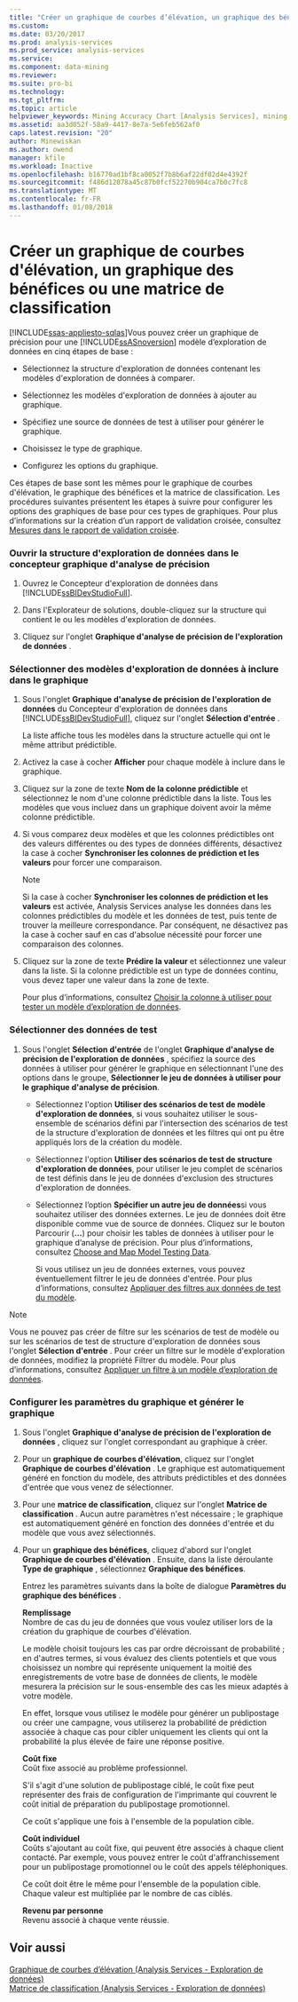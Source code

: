 ```yaml
---
title: "Créer un graphique de courbes d’élévation, un graphique des bénéfices ou une matrice de Classification | Documents Microsoft"
ms.custom: 
ms.date: 03/20/2017
ms.prod: analysis-services
ms.prod_service: analysis-services
ms.service: 
ms.component: data-mining
ms.reviewer: 
ms.suite: pro-bi
ms.technology: 
ms.tgt_pltfrm: 
ms.topic: article
helpviewer_keywords: Mining Accuracy Chart [Analysis Services], mining structures
ms.assetid: aa3d052f-58a9-4417-8e7a-5e6feb562af0
caps.latest.revision: "20"
author: Minewiskan
ms.author: owend
manager: kfile
ms.workload: Inactive
ms.openlocfilehash: b16770ad1bf8ca0052f7b8b6af22df02d4e4392f
ms.sourcegitcommit: f486d12078a45c87b0fcf52270b904ca7b0c7fc8
ms.translationtype: MT
ms.contentlocale: fr-FR
ms.lasthandoff: 01/08/2018
---
```

# <a name="create-a-lift-chart-profit-chart-or-classification-matrix"></a>Créer un graphique de courbes d'élévation, un graphique des bénéfices ou une matrice de classification
[!INCLUDE[ssas-appliesto-sqlas](../../includes/ssas-appliesto-sqlas.md)]Vous pouvez créer un graphique de précision pour une [!INCLUDE[ssASnoversion](../../includes/ssasnoversion-md.md)] modèle d’exploration de données en cinq étapes de base :  
  
-   Sélectionnez la structure d'exploration de données contenant les modèles d'exploration de données à comparer.  
  
-   Sélectionnez les modèles d'exploration de données à ajouter au graphique.  
  
-   Spécifiez une source de données de test à utiliser pour générer le graphique.  
  
-   Choisissez le type de graphique.  
  
-   Configurez les options du graphique.  
  
 Ces étapes de base sont les mêmes pour le graphique de courbes d'élévation, le graphique des bénéfices et la matrice de classification. Les procédures suivantes présentent les étapes à suivre pour configurer les options des graphiques de base pour ces types de graphiques. Pour plus d’informations sur la création d’un rapport de validation croisée, consultez [Mesures dans le rapport de validation croisée](../../analysis-services/data-mining/measures-in-the-cross-validation-report.md).  
  
### <a name="open-the-mining-structure-in-the-accuracy-chart-designer"></a>Ouvrir la structure d'exploration de données dans le concepteur graphique d'analyse de précision  
  
1.  Ouvrez le Concepteur d'exploration de données dans [!INCLUDE[ssBIDevStudioFull](../../includes/ssbidevstudiofull-md.md)].  
  
2.  Dans l'Explorateur de solutions, double-cliquez sur la structure qui contient le ou les modèles d'exploration de données.  
  
3.  Cliquez sur l'onglet **Graphique d'analyse de précision de l'exploration de données** .  
  
### <a name="select-mining-models-for-inclusion-in-the-chart"></a>Sélectionner des modèles d'exploration de données à inclure dans le graphique  
  
1.  Sous l'onglet **Graphique d'analyse de précision de l'exploration de données** du Concepteur d'exploration de données dans [!INCLUDE[ssBIDevStudioFull](../../includes/ssbidevstudiofull-md.md)], cliquez sur l'onglet **Sélection d'entrée** .  
  
     La liste affiche tous les modèles dans la structure actuelle qui ont le même attribut prédictible.  
  
2.  Activez la case à cocher **Afficher** pour chaque modèle à inclure dans le graphique.  
  
3.  Cliquez sur la zone de texte **Nom de la colonne prédictible** et sélectionnez le nom d'une colonne prédictible dans la liste. Tous les modèles que vous incluez dans un graphique doivent avoir la même colonne prédictible.  
  
4.  Si vous comparez deux modèles et que les colonnes prédictibles ont des valeurs différentes ou des types de données différents, désactivez la case à cocher **Synchroniser les colonnes de prédiction et les valeurs** pour forcer une comparaison.  
  
    > [!NOTE]  
    >  Si la case à cocher **Synchroniser les colonnes de prédiction et les valeurs** est activée, Analysis Services analyse les données dans les colonnes prédictibles du modèle et les données de test, puis tente de trouver la meilleure correspondance. Par conséquent, ne désactivez pas la case à cocher sauf en cas d'absolue nécessité pour forcer une comparaison des colonnes.  
  
5.  Cliquez sur la zone de texte **Prédire la valeur** et sélectionnez une valeur dans la liste. Si la colonne prédictible est un type de données continu, vous devez taper une valeur dans la zone de texte.  
  
     Pour plus d’informations, consultez [Choisir la colonne à utiliser pour tester un modèle d’exploration de données](../../analysis-services/data-mining/choose-the-column-to-use-for-testing-a-mining-model.md).  
  
### <a name="select-testing-data"></a>Sélectionner des données de test  
  
1.  Sous l'onglet **Sélection d'entrée** de l'onglet **Graphique d'analyse de précision de l'exploration de données** , spécifiez la source des données à utiliser pour générer le graphique en sélectionnant l'une des options dans le groupe, **Sélectionner le jeu de données à utiliser pour le graphique d'analyse de précision**.  
  
    -   Sélectionnez l'option **Utiliser des scénarios de test de modèle d'exploration de données**, si vous souhaitez utiliser le sous-ensemble de scénarios défini par l'intersection des scénarios de test de la structure d'exploration de données et les filtres qui ont pu être appliqués lors de la création du modèle.  
  
    -   Sélectionnez l'option **Utiliser des scénarios de test de structure d'exploration de données**, pour utiliser le jeu complet de scénarios de test définis dans le jeu de données d'exclusion des structures d'exploration de données.  
  
    -   Sélectionnez l’option **Spécifier un autre jeu de données**si vous souhaitez utiliser des données externes.  Le jeu de données doit être disponible comme vue de source de données.   Cliquez sur le bouton Parcourir (**…**) pour choisir les tables de données à utiliser pour le graphique d’analyse de précision. Pour plus d’informations, consultez [Choose and Map Model Testing Data](../../analysis-services/data-mining/choose-and-map-model-testing-data.md).  
  
         Si vous utilisez un jeu de données externes, vous pouvez éventuellement filtrer le jeu de données d'entrée. Pour plus d’informations, consultez [Appliquer des filtres aux données de test du modèle](../../analysis-services/data-mining/apply-filters-to-model-testing-data.md).  
  
> [!NOTE]  
>  Vous ne pouvez pas créer de filtre sur les scénarios de test de modèle ou sur les scénarios de test de structure d'exploration de données sous l'onglet **Sélection d'entrée** . Pour créer un filtre sur le modèle d'exploration de données, modifiez la propriété Filtrer du modèle. Pour plus d’informations, consultez [Appliquer un filtre à un modèle d’exploration de données](../../analysis-services/data-mining/apply-a-filter-to-a-mining-model.md).  
  
### <a name="configure-chart-settings-and-generate-the-chart"></a>Configurer les paramètres du graphique et générer le graphique  
  
1.  Sous l'onglet **Graphique d'analyse de précision de l'exploration de données** , cliquez sur l'onglet correspondant au graphique à créer.  
  
2.  Pour un **graphique de courbes d'élévation**, cliquez sur l'onglet **Graphique de courbes d'élévation** . Le graphique est automatiquement généré en fonction du modèle, des attributs prédictibles et des données d'entrée que vous venez de sélectionner.  
  
3.  Pour une **matrice de classification**, cliquez sur l'onglet **Matrice de classification** . Aucun autre paramètres n'est nécessaire ; le graphique est automatiquement généré en fonction des données d'entrée et du modèle que vous avez sélectionnés.  
  
4.  Pour un **graphique des bénéfices**, cliquez d'abord sur l'onglet **Graphique de courbes d'élévation** . Ensuite, dans la liste déroulante **Type de graphique** , sélectionnez **Graphique des bénéfices**.  
  
     Entrez les paramètres suivants dans la boîte de dialogue **Paramètres du graphique des bénéfices** .  
  
     **Remplissage**  
     Nombre de cas du jeu de données que vous voulez utiliser lors de la création du graphique de courbes d'élévation.  
  
     Le modèle choisit toujours les cas par ordre décroissant de probabilité ; en d'autres termes, si vous évaluez des clients potentiels et que vous choisissez un nombre qui représente uniquement la moitié des enregistrements de votre base de données de clients, le modèle mesurera la précision sur le sous-ensemble des cas les mieux adaptés à votre modèle.  
  
     En effet, lorsque vous utilisez le modèle pour générer un publipostage ou créer une campagne, vous utiliserez la probabilité de prédiction associée à chaque cas pour cibler uniquement les clients qui ont la probabilité la plus élevée de faire une réponse positive.  
  
     **Coût fixe**  
     Coût fixe associé au problème professionnel.  
  
     S'il s'agit d'une solution de publipostage ciblé, le coût fixe peut représenter des frais de configuration de l'imprimante qui couvrent le coût initial de préparation du publipostage promotionnel.  
  
     Ce coût s'applique une fois à l'ensemble de la population cible.  
  
     **Coût individuel**  
     Coûts s'ajoutant au coût fixe, qui peuvent être associés à chaque client contacté. Par exemple, vous pouvez entrer le coût d'affranchissement pour un publipostage promotionnel ou le coût des appels téléphoniques.  
  
     Ce coût doit être le même pour l'ensemble de la population cible. Chaque valeur est multipliée par le nombre de cas ciblés.  
  
     **Revenu par personne**  
     Revenu associé à chaque vente réussie.  
  
## <a name="see-also"></a>Voir aussi  
 [Graphique de courbes d’élévation &#40;Analysis Services - Exploration de données&#41;](../../analysis-services/data-mining/lift-chart-analysis-services-data-mining.md)   
 [Matrice de classification &#40;Analysis Services - Exploration de données&#41;](../../analysis-services/data-mining/classification-matrix-analysis-services-data-mining.md)  
  
  
